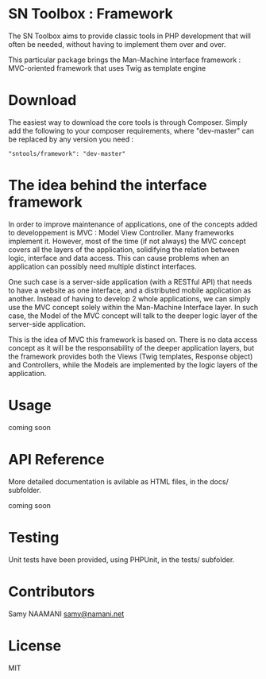 # SN Toolbox : Framework

The SN Toolbox aims to provide classic tools in PHP development that will often be needed, without having to implement them over and over.

This particular package brings the Man-Machine Interface framework : MVC-oriented framework that uses Twig as template engine

# Download

The easiest way to download the core tools is through Composer. Simply add the following to your composer requirements, where "dev-master" can be replaced by any version you need :

```
"sntools/framework": "dev-master"
```

# The idea behind the interface framework

In order to improve maintenance of applications, one of the concepts added to developpement is MVC : Model View Controller. Many frameworks implement it.
However, most of the time (if not always) the MVC concept covers all the layers of the application, solidifying the relation between
logic, interface and data access. This can cause problems when an application can possibly need multiple distinct interfaces.

One such case is a server-side application (with a RESTful API) that needs to have a website as one interface, and a distributed mobile application as another.
Instead of having to develop 2 whole applications, we can simply use the MVC concept solely within the Man-Machine Interface layer.
In such case, the Model of the MVC concept will talk to the deeper logic layer of the server-side application.

This is the idea of MVC this framework is based on. There is no data access concept as it will be the responsability of the deeper application layers, but
the framework provides both the Views (Twig templates, Response object) and Controllers, while the Models are implemented by the logic layers of the application.

# Usage

coming soon

# API Reference

More detailed documentation is avilable as HTML files, in the docs/ subfolder.

coming soon

# Testing

Unit tests have been provided, using PHPUnit, in the tests/ subfolder.

# Contributors

Samy NAAMANI <samy@namani.net>

# License

MIT